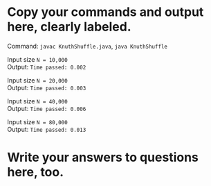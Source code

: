 # Copy your commands and output here, clearly labeled.

Command: `javac KnuthShuffle.java`,
         `java KnuthShuffle`

Input size `N = 10,000`        
Output: `Time passed: 0.002`

Input size `N = 20,000`        
Output: `Time passed: 0.003`

Input size `N = 40,000`        
Output: `Time passed: 0.006`

Input size `N = 80,000`        
Output: `Time passed: 0.013`

# Write your answers to questions here, too.
 
